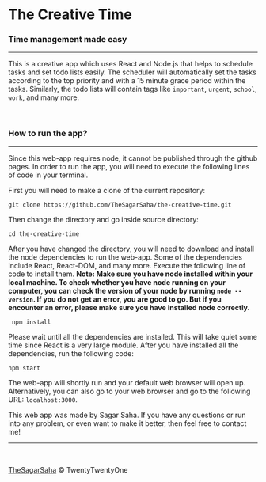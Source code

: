 # The Creative Time
### Time management made easy

<hr />

This is a creative app which uses React and Node.js that helps to schedule tasks and set todo lists easily. The scheduler will automatically set the tasks according to the top priority and with a 15 minute grace period within the tasks. Similarly, the todo lists will contain tags like `important`, `urgent`, `school`, `work`, and many more. 

<br/>

### How to run the app?
<hr/>

Since this web-app requires node, it cannot be published through the github pages. In order to run the app, you will need to execute the following lines of code in your terminal.

First you will need to make a clone of the current repository:

``` git clone https://github.com/TheSagarSaha/the-creative-time.git ```

Then change the directory and go inside source directory:

``` cd the-creative-time ```

After you have changed the directory, you will need to download and install the node dependencies to run the web-app. Some of the dependencies include React, React-DOM, and many more. Execute the following line of code to install them. **Note: Make sure you have node installed within your local machine. To check whether you have node running on your computer, you can check the version of your node by running `node --version`. If you do not get an error, you are good to go. But if you encounter an error, please make sure you have installed node correctly.**

``` npm install```

Please wait until all the dependencies are installed. This will take quiet some time since React is a very large module. After you have installed all the dependencies, run the following code:

```npm start```

The web-app will shortly run and your default web browser will open up. Alternatively, you can also go to your web browser and go to the following URL: `localhost:3000`.

This web app was made by Sagar Saha. If you have any questions or run into any problem, or even want to make it better, then feel free to contact me!

<hr />
<br />

[TheSagarSaha](https://sagarsaha.tech) © TwentyTwentyOne
